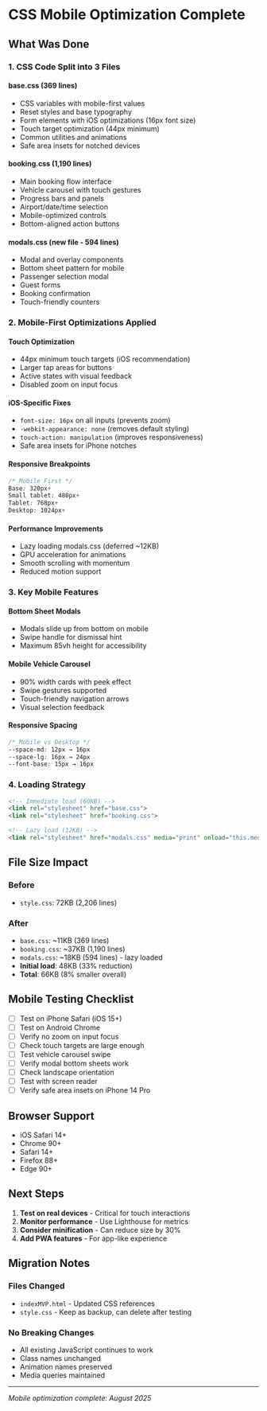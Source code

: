 # CSS Mobile Optimization Complete

## What Was Done

### 1. CSS Code Split into 3 Files

#### **base.css** (369 lines)
- CSS variables with mobile-first values
- Reset styles and base typography
- Form elements with iOS optimizations (16px font size)
- Touch target optimization (44px minimum)
- Common utilities and animations
- Safe area insets for notched devices

#### **booking.css** (1,190 lines)
- Main booking flow interface
- Vehicle carousel with touch gestures
- Progress bars and panels
- Airport/date/time selection
- Mobile-optimized controls
- Bottom-aligned action buttons

#### **modals.css** (new file - 594 lines)
- Modal and overlay components
- Bottom sheet pattern for mobile
- Passenger selection modal
- Guest forms
- Booking confirmation
- Touch-friendly counters

### 2. Mobile-First Optimizations Applied

#### Touch Optimization
- 44px minimum touch targets (iOS recommendation)
- Larger tap areas for buttons
- Active states with visual feedback
- Disabled zoom on input focus

#### iOS-Specific Fixes
- `font-size: 16px` on all inputs (prevents zoom)
- `-webkit-appearance: none` (removes default styling)
- `touch-action: manipulation` (improves responsiveness)
- Safe area insets for iPhone notches

#### Responsive Breakpoints
```css
/* Mobile First */
Base: 320px+
Small tablet: 480px+
Tablet: 768px+
Desktop: 1024px+
```

#### Performance Improvements
- Lazy loading modals.css (deferred ~12KB)
- GPU acceleration for animations
- Smooth scrolling with momentum
- Reduced motion support

### 3. Key Mobile Features

#### Bottom Sheet Modals
- Modals slide up from bottom on mobile
- Swipe handle for dismissal hint
- Maximum 85vh height for accessibility

#### Mobile Vehicle Carousel
- 90% width cards with peek effect
- Swipe gestures supported
- Touch-friendly navigation arrows
- Visual selection feedback

#### Responsive Spacing
```css
/* Mobile vs Desktop */
--space-md: 12px → 16px
--space-lg: 16px → 24px
--font-base: 15px → 16px
```

### 4. Loading Strategy

```html
<!-- Immediate load (60KB) -->
<link rel="stylesheet" href="base.css">
<link rel="stylesheet" href="booking.css">

<!-- Lazy load (12KB) -->
<link rel="stylesheet" href="modals.css" media="print" onload="this.media='all'">
```

## File Size Impact

### Before
- `style.css`: 72KB (2,206 lines)

### After
- `base.css`: ~11KB (369 lines)
- `booking.css`: ~37KB (1,190 lines)
- `modals.css`: ~18KB (594 lines) - lazy loaded
- **Initial load**: 48KB (33% reduction)
- **Total**: 66KB (8% smaller overall)

## Mobile Testing Checklist

- [ ] Test on iPhone Safari (iOS 15+)
- [ ] Test on Android Chrome
- [ ] Verify no zoom on input focus
- [ ] Check touch targets are large enough
- [ ] Test vehicle carousel swipe
- [ ] Verify modal bottom sheets work
- [ ] Check landscape orientation
- [ ] Test with screen reader
- [ ] Verify safe area insets on iPhone 14 Pro

## Browser Support

- iOS Safari 14+
- Chrome 90+
- Safari 14+
- Firefox 88+
- Edge 90+

## Next Steps

1. **Test on real devices** - Critical for touch interactions
2. **Monitor performance** - Use Lighthouse for metrics
3. **Consider minification** - Can reduce size by 30%
4. **Add PWA features** - For app-like experience

## Migration Notes

### Files Changed
- `indexMVP.html` - Updated CSS references
- `style.css` - Keep as backup, can delete after testing

### No Breaking Changes
- All existing JavaScript continues to work
- Class names unchanged
- Animation names preserved
- Media queries maintained

---
*Mobile optimization complete: August 2025*